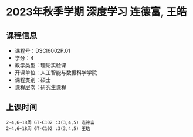 # 2023年秋季学期 深度学习 连德富, 王皓






## 课程信息

- 课程号：DSCI6002P.01
- 学分：4
- 教学类型：理论实验课
- 开课单位：人工智能与数据科学学院
- 课程类别：硕士
- 课程层次：研究生课程

## 上课时间

```
2~4,6~18周 GT-C102 :3(3,4,5) 连德富
2~4,6~18周 GT-C102 :3(3,4,5) 王皓
```

